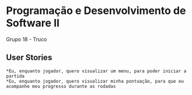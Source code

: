 # Programação e Desenvolvimento de Software II

Grupo 18 - Truco

## User Stories ## 

    *Eu, enquanto jogador, quero visualizar um menu, para poder iniciar a partida 
    *Eu, enquanto jogador, quero visualizar minha pontuação, para que eu acompanhe meu progresso durante as rodadas
